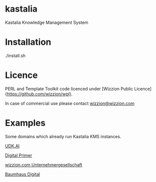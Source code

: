 # kastalia
Kastalia Knowledge Management System

# Installation
./install.sh

# Licence
PERL and Template Toolkit code licenced under [Wizzion Public Licence]{https://github.com/wizzion/wpl}. 

In case of commercial use please contact wizzion@wizzion.com

# Examples
Some domains which already run Kastalia KMS instances.

[UDK.AI](https://udk.ai)

[Digital Primer](https://fibel.digital)

[wizzion.com Unternehmergesellschaft](https://wizzion.com)

[Baumhaus Digital](https://baumhaus.digital)

